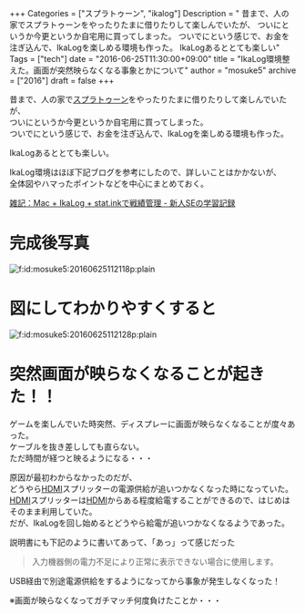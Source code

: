 +++
Categories = ["スプラトゥーン", "ikalog"]
Description = " 昔まで、人の家でスプラトゥーンをやったりたまに借りたりして楽しんでいたが、 ついにというか今更というか自宅用に買ってしまった。 ついでにという感じで、お金を注ぎ込んで、IkaLogを楽しめる環境も作った。  IkaLogあるととても楽しい"
Tags = ["tech"]
date = "2016-06-25T11:30:00+09:00"
title = "IkaLog環境整えた。画面が突然映らなくなる事象とかについて"
author = "mosuke5"
archive = ["2016"]
draft = false
+++

<body>
<p>昔まで、人の家で<a class="keyword" href="http://d.hatena.ne.jp/keyword/%A5%B9%A5%D7%A5%E9%A5%C8%A5%A5%A1%BC%A5%F3">スプラトゥーン</a>をやったりたまに借りたりして楽しんでいたが、<br>
ついにというか今更というか自宅用に買ってしまった。<br>
ついでにという感じで、お金を注ぎ込んで、IkaLogを楽しめる環境も作った。</p>

<p>IkaLogあるととても楽しい。</p>

<p>IkaLog環境はほぼ下記ブログを参考にしたので、詳しいことはかかないが、<br>
全体図やハマったポイントなどを中心にまとめておく。</p>

<a href="http://uriku.hatenablog.com/entry/2015/12/05/134411" target="_blank">雑記：Mac + IkaLog + stat.inkで戦績管理 - 新人SEの学習記録</a>

<h1>完成後写真</h1>

<p><span itemscope itemtype="http://schema.org/Photograph"><img src="https://cdn-ak.f.st-hatena.com/images/fotolife/m/mosuke5/20160625/20160625112118.png" alt="f:id:mosuke5:20160625112118p:plain" title="f:id:mosuke5:20160625112118p:plain" class="hatena-fotolife" itemprop="image"></span></p>

<h1>図にしてわかりやすくすると</h1>

<p><span itemscope itemtype="http://schema.org/Photograph"><img src="https://cdn-ak.f.st-hatena.com/images/fotolife/m/mosuke5/20160625/20160625112128.png" alt="f:id:mosuke5:20160625112128p:plain" title="f:id:mosuke5:20160625112128p:plain" class="hatena-fotolife" itemprop="image"></span></p>

<h1>突然画面が映らなくなることが起きた！！</h1>

<p>ゲームを楽しんでいた時突然、ディスプレーに画面が映らなくなることが度々あった。<br>
ケーブルを抜き差ししても直らない。<br>
ただ時間が経つと映るようになる・・・</p>

<p>原因が最初わからなかったのだが、<br>
どうやら<a class="keyword" href="http://d.hatena.ne.jp/keyword/HDMI">HDMI</a>スプリッターの電源供給が追いつかなくなった時になっていた。<br>
<a class="keyword" href="http://d.hatena.ne.jp/keyword/HDMI">HDMI</a>スプリッターは<a class="keyword" href="http://d.hatena.ne.jp/keyword/HDMI">HDMI</a>からある程度給電することができるので、はじめはそのまま利用していた。<br>
だが、IkaLogを回し始めるとどうやら給電が追いつかなくなるようであった。</p>

<p>説明書にも下記のように書いてあって、「あっ」って感じだった</p>

<blockquote><p>入力機器側の電力不足により正常に表示できない場合に使用します。</p></blockquote>

<p>USB経由で別途電源供給をするようになってから事象が発生しなくなった！</p>

<p>※画面が映らなくなってガチマッチ何度負けたことか・・・</p>
</body>
